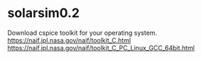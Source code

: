 # solarsim0.2

Download cspice toolkit for your operating system.
https://naif.jpl.nasa.gov/naif/toolkit_C.html
https://naif.jpl.nasa.gov/naif/toolkit_C_PC_Linux_GCC_64bit.html
